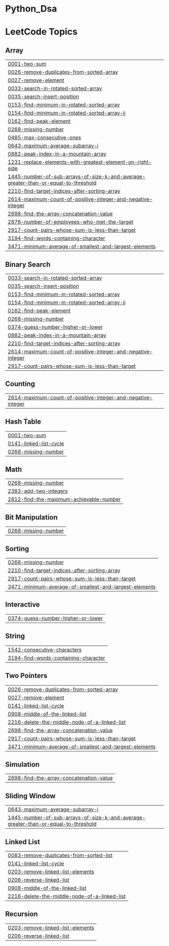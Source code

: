# Python_Dsa

<!---LeetCode Topics Start-->
# LeetCode Topics
## Array
|  |
| ------- |
| [0001-two-sum](https://github.com/Gaganjeet15/Python_Dsa/tree/master/0001-two-sum) |
| [0026-remove-duplicates-from-sorted-array](https://github.com/Gaganjeet15/Python_Dsa/tree/master/0026-remove-duplicates-from-sorted-array) |
| [0027-remove-element](https://github.com/Gaganjeet15/Python_Dsa/tree/master/0027-remove-element) |
| [0033-search-in-rotated-sorted-array](https://github.com/Gaganjeet15/Python_Dsa/tree/master/0033-search-in-rotated-sorted-array) |
| [0035-search-insert-position](https://github.com/Gaganjeet15/Python_Dsa/tree/master/0035-search-insert-position) |
| [0153-find-minimum-in-rotated-sorted-array](https://github.com/Gaganjeet15/Python_Dsa/tree/master/0153-find-minimum-in-rotated-sorted-array) |
| [0154-find-minimum-in-rotated-sorted-array-ii](https://github.com/Gaganjeet15/Python_Dsa/tree/master/0154-find-minimum-in-rotated-sorted-array-ii) |
| [0162-find-peak-element](https://github.com/Gaganjeet15/Python_Dsa/tree/master/0162-find-peak-element) |
| [0268-missing-number](https://github.com/Gaganjeet15/Python_Dsa/tree/master/0268-missing-number) |
| [0485-max-consecutive-ones](https://github.com/Gaganjeet15/Python_Dsa/tree/master/0485-max-consecutive-ones) |
| [0643-maximum-average-subarray-i](https://github.com/Gaganjeet15/Python_Dsa/tree/master/0643-maximum-average-subarray-i) |
| [0882-peak-index-in-a-mountain-array](https://github.com/Gaganjeet15/Python_Dsa/tree/master/0882-peak-index-in-a-mountain-array) |
| [1231-replace-elements-with-greatest-element-on-right-side](https://github.com/Gaganjeet15/Python_Dsa/tree/master/1231-replace-elements-with-greatest-element-on-right-side) |
| [1445-number-of-sub-arrays-of-size-k-and-average-greater-than-or-equal-to-threshold](https://github.com/Gaganjeet15/Python_Dsa/tree/master/1445-number-of-sub-arrays-of-size-k-and-average-greater-than-or-equal-to-threshold) |
| [2210-find-target-indices-after-sorting-array](https://github.com/Gaganjeet15/Python_Dsa/tree/master/2210-find-target-indices-after-sorting-array) |
| [2614-maximum-count-of-positive-integer-and-negative-integer](https://github.com/Gaganjeet15/Python_Dsa/tree/master/2614-maximum-count-of-positive-integer-and-negative-integer) |
| [2698-find-the-array-concatenation-value](https://github.com/Gaganjeet15/Python_Dsa/tree/master/2698-find-the-array-concatenation-value) |
| [2876-number-of-employees-who-met-the-target](https://github.com/Gaganjeet15/Python_Dsa/tree/master/2876-number-of-employees-who-met-the-target) |
| [2917-count-pairs-whose-sum-is-less-than-target](https://github.com/Gaganjeet15/Python_Dsa/tree/master/2917-count-pairs-whose-sum-is-less-than-target) |
| [3194-find-words-containing-character](https://github.com/Gaganjeet15/Python_Dsa/tree/master/3194-find-words-containing-character) |
| [3471-minimum-average-of-smallest-and-largest-elements](https://github.com/Gaganjeet15/Python_Dsa/tree/master/3471-minimum-average-of-smallest-and-largest-elements) |
## Binary Search
|  |
| ------- |
| [0033-search-in-rotated-sorted-array](https://github.com/Gaganjeet15/Python_Dsa/tree/master/0033-search-in-rotated-sorted-array) |
| [0035-search-insert-position](https://github.com/Gaganjeet15/Python_Dsa/tree/master/0035-search-insert-position) |
| [0153-find-minimum-in-rotated-sorted-array](https://github.com/Gaganjeet15/Python_Dsa/tree/master/0153-find-minimum-in-rotated-sorted-array) |
| [0154-find-minimum-in-rotated-sorted-array-ii](https://github.com/Gaganjeet15/Python_Dsa/tree/master/0154-find-minimum-in-rotated-sorted-array-ii) |
| [0162-find-peak-element](https://github.com/Gaganjeet15/Python_Dsa/tree/master/0162-find-peak-element) |
| [0268-missing-number](https://github.com/Gaganjeet15/Python_Dsa/tree/master/0268-missing-number) |
| [0374-guess-number-higher-or-lower](https://github.com/Gaganjeet15/Python_Dsa/tree/master/0374-guess-number-higher-or-lower) |
| [0882-peak-index-in-a-mountain-array](https://github.com/Gaganjeet15/Python_Dsa/tree/master/0882-peak-index-in-a-mountain-array) |
| [2210-find-target-indices-after-sorting-array](https://github.com/Gaganjeet15/Python_Dsa/tree/master/2210-find-target-indices-after-sorting-array) |
| [2614-maximum-count-of-positive-integer-and-negative-integer](https://github.com/Gaganjeet15/Python_Dsa/tree/master/2614-maximum-count-of-positive-integer-and-negative-integer) |
| [2917-count-pairs-whose-sum-is-less-than-target](https://github.com/Gaganjeet15/Python_Dsa/tree/master/2917-count-pairs-whose-sum-is-less-than-target) |
## Counting
|  |
| ------- |
| [2614-maximum-count-of-positive-integer-and-negative-integer](https://github.com/Gaganjeet15/Python_Dsa/tree/master/2614-maximum-count-of-positive-integer-and-negative-integer) |
## Hash Table
|  |
| ------- |
| [0001-two-sum](https://github.com/Gaganjeet15/Python_Dsa/tree/master/0001-two-sum) |
| [0141-linked-list-cycle](https://github.com/Gaganjeet15/Python_Dsa/tree/master/0141-linked-list-cycle) |
| [0268-missing-number](https://github.com/Gaganjeet15/Python_Dsa/tree/master/0268-missing-number) |
## Math
|  |
| ------- |
| [0268-missing-number](https://github.com/Gaganjeet15/Python_Dsa/tree/master/0268-missing-number) |
| [2383-add-two-integers](https://github.com/Gaganjeet15/Python_Dsa/tree/master/2383-add-two-integers) |
| [2812-find-the-maximum-achievable-number](https://github.com/Gaganjeet15/Python_Dsa/tree/master/2812-find-the-maximum-achievable-number) |
## Bit Manipulation
|  |
| ------- |
| [0268-missing-number](https://github.com/Gaganjeet15/Python_Dsa/tree/master/0268-missing-number) |
## Sorting
|  |
| ------- |
| [0268-missing-number](https://github.com/Gaganjeet15/Python_Dsa/tree/master/0268-missing-number) |
| [2210-find-target-indices-after-sorting-array](https://github.com/Gaganjeet15/Python_Dsa/tree/master/2210-find-target-indices-after-sorting-array) |
| [2917-count-pairs-whose-sum-is-less-than-target](https://github.com/Gaganjeet15/Python_Dsa/tree/master/2917-count-pairs-whose-sum-is-less-than-target) |
| [3471-minimum-average-of-smallest-and-largest-elements](https://github.com/Gaganjeet15/Python_Dsa/tree/master/3471-minimum-average-of-smallest-and-largest-elements) |
## Interactive
|  |
| ------- |
| [0374-guess-number-higher-or-lower](https://github.com/Gaganjeet15/Python_Dsa/tree/master/0374-guess-number-higher-or-lower) |
## String
|  |
| ------- |
| [1542-consecutive-characters](https://github.com/Gaganjeet15/Python_Dsa/tree/master/1542-consecutive-characters) |
| [3194-find-words-containing-character](https://github.com/Gaganjeet15/Python_Dsa/tree/master/3194-find-words-containing-character) |
## Two Pointers
|  |
| ------- |
| [0026-remove-duplicates-from-sorted-array](https://github.com/Gaganjeet15/Python_Dsa/tree/master/0026-remove-duplicates-from-sorted-array) |
| [0027-remove-element](https://github.com/Gaganjeet15/Python_Dsa/tree/master/0027-remove-element) |
| [0141-linked-list-cycle](https://github.com/Gaganjeet15/Python_Dsa/tree/master/0141-linked-list-cycle) |
| [0908-middle-of-the-linked-list](https://github.com/Gaganjeet15/Python_Dsa/tree/master/0908-middle-of-the-linked-list) |
| [2216-delete-the-middle-node-of-a-linked-list](https://github.com/Gaganjeet15/Python_Dsa/tree/master/2216-delete-the-middle-node-of-a-linked-list) |
| [2698-find-the-array-concatenation-value](https://github.com/Gaganjeet15/Python_Dsa/tree/master/2698-find-the-array-concatenation-value) |
| [2917-count-pairs-whose-sum-is-less-than-target](https://github.com/Gaganjeet15/Python_Dsa/tree/master/2917-count-pairs-whose-sum-is-less-than-target) |
| [3471-minimum-average-of-smallest-and-largest-elements](https://github.com/Gaganjeet15/Python_Dsa/tree/master/3471-minimum-average-of-smallest-and-largest-elements) |
## Simulation
|  |
| ------- |
| [2698-find-the-array-concatenation-value](https://github.com/Gaganjeet15/Python_Dsa/tree/master/2698-find-the-array-concatenation-value) |
## Sliding Window
|  |
| ------- |
| [0643-maximum-average-subarray-i](https://github.com/Gaganjeet15/Python_Dsa/tree/master/0643-maximum-average-subarray-i) |
| [1445-number-of-sub-arrays-of-size-k-and-average-greater-than-or-equal-to-threshold](https://github.com/Gaganjeet15/Python_Dsa/tree/master/1445-number-of-sub-arrays-of-size-k-and-average-greater-than-or-equal-to-threshold) |
## Linked List
|  |
| ------- |
| [0083-remove-duplicates-from-sorted-list](https://github.com/Gaganjeet15/Python_Dsa/tree/master/0083-remove-duplicates-from-sorted-list) |
| [0141-linked-list-cycle](https://github.com/Gaganjeet15/Python_Dsa/tree/master/0141-linked-list-cycle) |
| [0203-remove-linked-list-elements](https://github.com/Gaganjeet15/Python_Dsa/tree/master/0203-remove-linked-list-elements) |
| [0206-reverse-linked-list](https://github.com/Gaganjeet15/Python_Dsa/tree/master/0206-reverse-linked-list) |
| [0908-middle-of-the-linked-list](https://github.com/Gaganjeet15/Python_Dsa/tree/master/0908-middle-of-the-linked-list) |
| [2216-delete-the-middle-node-of-a-linked-list](https://github.com/Gaganjeet15/Python_Dsa/tree/master/2216-delete-the-middle-node-of-a-linked-list) |
## Recursion
|  |
| ------- |
| [0203-remove-linked-list-elements](https://github.com/Gaganjeet15/Python_Dsa/tree/master/0203-remove-linked-list-elements) |
| [0206-reverse-linked-list](https://github.com/Gaganjeet15/Python_Dsa/tree/master/0206-reverse-linked-list) |
<!---LeetCode Topics End-->